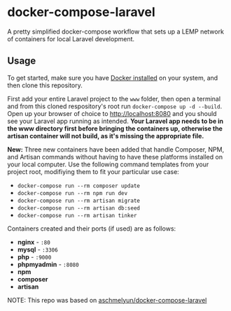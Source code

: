 # docker-compose-laravel

A pretty simplified docker-compose workflow that sets up a LEMP network of containers for local Laravel development.

## Usage

To get started, make sure you have [Docker installed](https://www.docker.com/products/docker-desktop) on your system, and then clone this repository.

First add your entire Laravel project to the `www` folder, then open a terminal and from this cloned respository's root run `docker-compose up -d --build`. Open up your browser of choice to [http://localhost:8080](http://localhost:8080) and you should see your Laravel app running as intended. **Your Laravel app needs to be in the www directory first before bringing the containers up, otherwise the artisan container will not build, as it's missing the appropriate file.**

**New:** Three new containers have been added that handle Composer, NPM, and Artisan commands without having to have these platforms installed on your local computer. Use the following command templates from your project root, modifiying them to fit your particular use case:

- `docker-compose run --rm composer update`
- `docker-compose run --rm npm run dev`
- `docker-compose run --rm artisan migrate`
- `docker-compose run --rm artisan db:seed`
- `docker-compose run --rm artisan tinker`

Containers created and their ports (if used) are as follows:

- **nginx** - `:80`
- **mysql** - `:3306`
- **php** - `:9000`
- **phpmyadmin** - `:8080`
- **npm**
- **composer**
- **artisan**

NOTE: This repo was based on [aschmelyun/docker-compose-laravel](https://github.com/aschmelyun/docker-compose-laravel)
